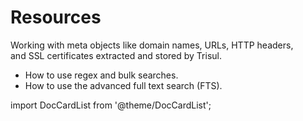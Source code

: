 # Resources

Working with meta objects like domain names, URLs, HTTP headers, and SSL certificates extracted and stored by Trisul.

- How to use regex and bulk searches.
- How to use the advanced full text search (FTS).

import DocCardList from '@theme/DocCardList';

<DocCardList />


